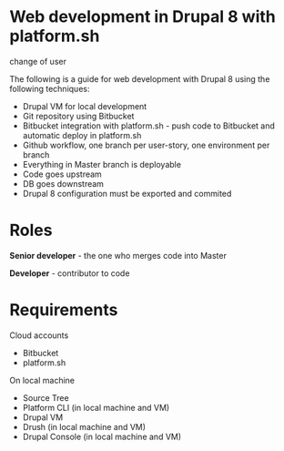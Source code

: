 # Web development in Drupal 8 with platform.sh

change of user

The following is a guide for web development with Drupal 8 using the following techniques:

* Drupal VM for local development
* Git repository using Bitbucket
* Bitbucket integration with platform.sh - push code to Bitbucket and automatic deploy in platform.sh
* Github workflow, one branch per user-story, one environment per branch
* Everything in Master branch is deployable
* Code goes upstream
* DB goes downstream
* Drupal 8 configuration must be exported and commited

# Roles

**Senior developer** - the one who merges code into Master

**Developer** - contributor to code

# Requirements

Cloud accounts

* Bitbucket
* platform.sh

On local machine

* Source Tree
* Platform CLI \(in local machine and VM\)
* Drupal VM
* Drush \(in local machine and VM\)
* Drupal Console \(in local machine and VM\)

### 



